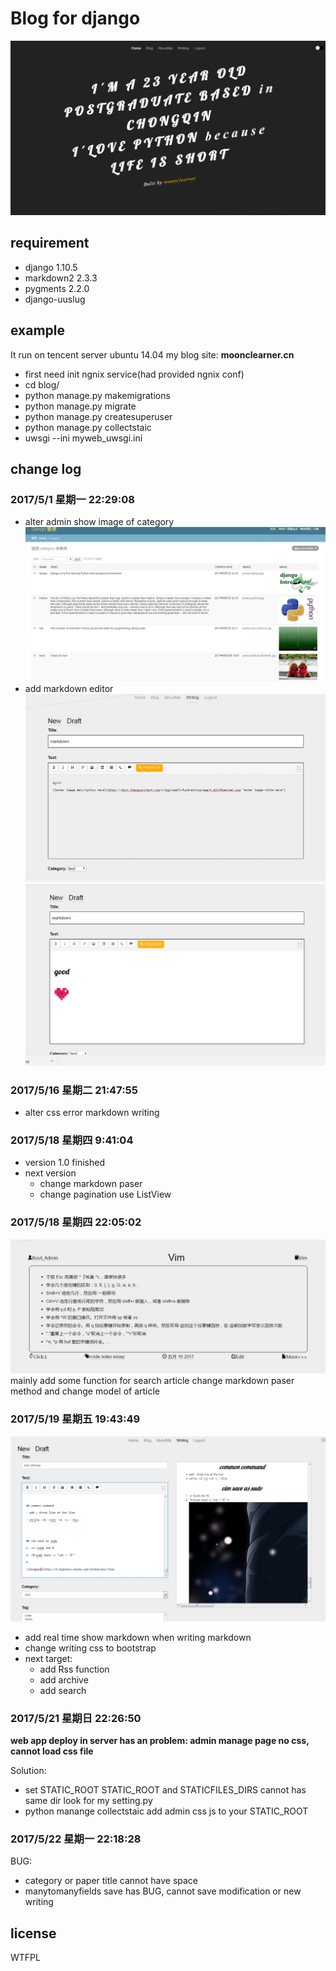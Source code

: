 # Blog for django

![blog](https://github.com/moonclearner/blog/blob/master/markdownimage/QQ%E6%88%AA%E5%9B%BE20170429195835.png?raw=true)

## requirement
- django 1.10.5
- markdown2 2.3.3
- pygments 2.2.0
- django-uuslug

## example
It run on tencent server ubuntu 14.04 my blog site: **moonclearner.cn**
- first need init ngnix service(had provided ngnix conf)
- cd blog/
- python manage.py makemigrations
- python manage.py migrate
- python manage.py createsuperuser
- python manage.py collectstaic
- uwsgi --ini myweb_uwsgi.ini

## change log

### 2017/5/1 星期一 22:29:08
- alter admin show image of category
	![admin list](https://raw.githubusercontent.com/moonclearner/blog/master/markdownimage/alteradmin.png)
- add markdown editor
	![markdowneditor](https://raw.githubusercontent.com/moonclearner/blog/master/markdownimage/markdown.png)
	![markdownprevie](https://raw.githubusercontent.com/moonclearner/blog/master/markdownimage/markdownPreview.png)

### 2017/5/16 星期二 21:47:55
- alter css error
	markdown writing

### 2017/5/18 星期四 9:41:04
- version 1.0 finished
- next version
	- change markdown paser
	- change pagination use ListView
### 2017/5/18 星期四 22:05:02
![pic](https://github.com/moonclearner/blog/blob/master/markdownimage/add%20some%20label.png?raw=true)
mainly add some function for search article
change markdown paser method and change model of article

### 2017/5/19 星期五 19:43:49
![pic](https://github.com/moonclearner/blog/blob/master/markdownimage/QQ%E6%88%AA%E5%9B%BE20170519154814.png?raw=true)
- add real time show markdown when writing markdown
- change writing css to bootstrap
- next target:
	- add Rss function
	- add archive
	- add search

### 2017/5/21 星期日 22:26:50
**web app deploy in server has an problem: admin manage page no css, cannot load css file**

Solution:
- set STATIC\_ROOT
	STATIC\_ROOT and STATICFILES\_DIRS cannot has same dir look for my setting.py
- python manange collectstaic
	add admin css js to your STATIC\_ROOT


### 2017/5/22 星期一 22:18:28
BUG:
- category or paper title cannot have space
- manytomanyfields save has BUG, cannot save modification or new writing


## license
WTFPL
